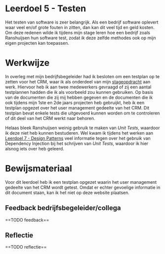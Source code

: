 ﻿# Leerdoel 5 - Testen
Het testen van software is zeer belangrijk. Als een bedrijf software oplevert waar veel en/of grote fouten in zitten, dan kan dit veel tijd en geld kosten. Om deze redenen wilde ik tijdens mijn stage leren hoe een bedrijf zoals Ranshuijsen hun software test, zodat ik deze zelfde methodes ook op mijn eigen projecten kan toepassen.

# Werkwijze
In overleg met mijn bedrijfsbegeleider had ik besloten om een testplan op te zetten voor het CRM, waar ik als onderdeel van mijn [stageopdracht](Content/Stage3/Stageopdracht) aan werk. Hiervoor heb ik aan twee medewerkers gevraagd of zij een aantal testplannen hadden die ik als voorbeeld zou kunnen gebruiken. Op basis van de documenten die zij mij hebben gegeven en de documenten die ik ook tijdens mijn 1ste en 2de jaars projecten heb gebruijkt, heb ik een testplan opgezet over het user management gedeelte van het CRM. Dit testplan bevat enkele tests die uitgevoerd kunnen worden om te controleren of dit deel van het CRM werkt naar behoren.

Helaas bleek Ranshuijsen weinig gebruik te maken van _Unit Tests_, waardoor ik deze niet heb kunnen bestuderen. Wel kwam ik tijdens het werken aan [Leerdoel 7 - Design Patterns](Content/Stage3/Leerdoelen/7) veel informatie tegen over het gebruik van Dependency Injection bij het schrijven van _Unit Tests_, waardoor ik hier alsnog iets over heb geleerd.

# Bewijsmateriaal
Voor dit leerdoel heb ik een testplan opgezet waarin het user management gedeelte van het CRM wordt getest. Omdat er echter gevoelige informatie in dit document staan, kan ik het niet op deze website plaatsen.

## Feedback bedrijfsbegeleider/collega
==TODO feedback==

## Reflectie
==TODO reflectie==
